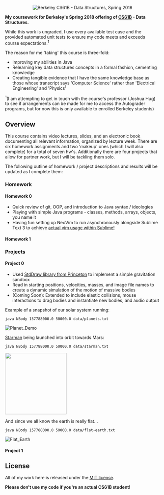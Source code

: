 <p align="center">
  <img src="http://www.mpm-dredge.eu/images/logo_UniversityOfCaliforniaBerkeley.png" alt="Berkeley CS61B - Data Structures, Spring 2018">
</p>

__My coursework for Berkeley's Spring 2018 offering of [CS61B](http://sp18.datastructur.es/index.html) - Data Structures.__

While this work is ungraded, I use every available test case and the provided
automated unit tests to ensure my code meets and exceeds course expectations.<sup>1</sup>

The reason for me 'taking' this course is three-fold:

* Improving my abilities in Java
* Relearning key data structures concepts in a formal fashion, cementing
  knowledge
* Creating tangible evidence that I have the same knowledge base as
  those whose transcript says 'Computer Science' rather than 'Electrical
  Engineering' and 'Physics'

<sup>1</sup>(I am attempting to get in touch with the course's professor (Joshua Hug) to see
if arrangements can be made for me to access the Autograder programs, but for
now this is only available to enrolled Berkeley students)

## Overview

This course contains video lectures, slides, and an electronic book documenting
all relevant information, organized by lecture week.  There are six homework
assignments and two 'makeup' ones (which I will also complete) for a total of
seven hw's.  Additionally there are four projects that allow for partner work,
but I will be tackling them solo.

The following outline of homework / project descriptions and results will be updated as I complete them:

### Homework

#### Homework 0

* Quick review of git, OOP, and introduction to Java syntax / ideologies
* Playing with simple Java programs - classes, methods, arrays, objects, you name it
* Having fun setting up NeoVim to run asynchronously alongside Sublime Text 3
  to achieve [actual vim usage within Sublime!](https://github.com/lunixbochs/ActualVim)

#### Homework 1

### Projects

#### Project 0

* Used [StdDraw library from Princeton](https://introcs.cs.princeton.edu/java/stdlib/javadoc/StdDraw.html)
to implement a simple gravitation sandbox
* Read in starting positions, velocities, masses, and image file names to
  create a dynamic simulation of the motion of massive bodies
* (Coming Soon): Extended to include elastic collisions, mouse interactions to drag bodies and
  instantiate new bodies, and audio output

Example of a snapshot of our solar system running:
```shell
java NBody 157788000.0 50000.0 data/planets.txt
```
![Planet_Demo](https://i.imgur.com/CJ5FzWu.gif)

[Starman](https://www.wikiwand.com/en/Elon_Musk%27s_Tesla_Roadster) being launched into orbit towards Mars:
```shell
java NBody 157788000.0 50000.0 data/starman.txt
```
<img src="/gifs/proj0/starman.gif?raw=true" width="200px">

And since we all know the earth is really flat...
```shell
java NBody 157788000.0 50000.0 data/flat-earth.txt
```
![Flat_Earth](https://i.imgur.com/guN2HgF.gif)


#### Project 1


## License

All of my work here is released under the [MIT license](LICENSE.txt).

__Please don't use my code if you're an actual CS61B student!__

